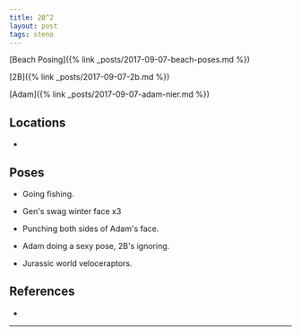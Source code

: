 ```yaml
---
title: 2B^2
layout: post
tags: steno
---
```


[Beach Posing]({% link _posts/2017-09-07-beach-poses.md %})

[2B]({% link _posts/2017-09-07-2b.md %})

[Adam]({% link _posts/2017-09-07-adam-nier.md %})

## Locations

- 

## Poses

* Going fishing. 

* Gen's swag winter face x3

* Punching both sides of Adam's face.

* Adam doing a sexy pose, 2B's ignoring.

* Jurassic world veloceraptors.

## References

* 

---
